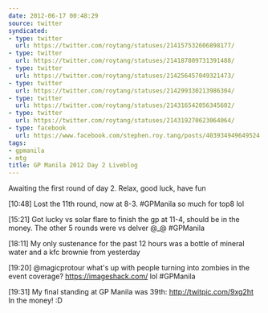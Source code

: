 ```yaml
---
date: 2012-06-17 00:48:29
source: twitter
syndicated:
- type: twitter
  url: https://twitter.com/roytang/statuses/214157532606898177/
- type: twitter
  url: https://twitter.com/roytang/statuses/214187809731391488/
- type: twitter
  url: https://twitter.com/roytang/statuses/214256457049321473/
- type: twitter
  url: https://twitter.com/roytang/statuses/214299330213986304/
- type: twitter
  url: https://twitter.com/roytang/statuses/214316542056345602/
- type: twitter
  url: https://twitter.com/roytang/statuses/214319270623064064/
- type: facebook
  url: https://www.facebook.com/stephen.roy.tang/posts/403934949649524
tags:
- gpmanila
- mtg
title: GP Manila 2012 Day 2 Liveblog
---
```


Awaiting the first round of day 2. Relax, good luck, have fun

<time>[10:48]</time> Lost the 11th round, now at 8-3. #GPManila so much for top8 lol

<time>[15:21]</time> Got lucky vs solar flare to finish the gp at 11-4, should be in the money. The other 5 rounds were vs delver @_@ #GPManila

<time>[18:11]</time> My only sustenance for the past 12 hours was a bottle of mineral water and a kfc brownie from yesterday

<time>[19:20]</time> @magicprotour  what's up with people turning into zombies in the event coverage? https://imageshack.com/ lol #GPManila

<time>[19:31]</time> My final standing at GP Manila was 39th: http://twitpic.com/9xg2ht In the money! :D